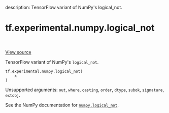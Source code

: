 description: TensorFlow variant of NumPy's logical_not.

<div itemscope itemtype="http://developers.google.com/ReferenceObject">
<meta itemprop="name" content="tf.experimental.numpy.logical_not" />
<meta itemprop="path" content="Stable" />
</div>

# tf.experimental.numpy.logical_not

<!-- Insert buttons and diff -->

<table class="tfo-notebook-buttons tfo-api nocontent" align="left">

</table>

<a target="_blank" class="external" href="/code/stable/tensorflow/python/ops/numpy_ops/np_math_ops.py">View source</a>



TensorFlow variant of NumPy's `logical_not`.


<pre class="devsite-click-to-copy prettyprint lang-py tfo-signature-link">
<code>tf.experimental.numpy.logical_not(
    x
)
</code></pre>



<!-- Placeholder for "Used in" -->

Unsupported arguments: `out`, `where`, `casting`, `order`, `dtype`, `subok`, `signature`, `extobj`.

See the NumPy documentation for [`numpy.logical_not`](https://numpy.org/doc/stable/reference/generated/numpy.logical_not.html).